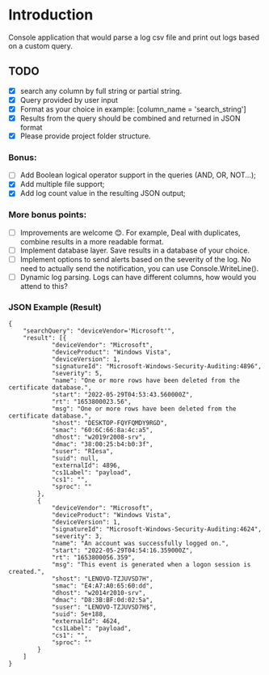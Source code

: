 ﻿# Introduction
Console application that would parse a log csv file and print out logs based on a custom query.

## TODO

- [x] search any column by full string or partial string.
- [x] Query provided by user input
- [x] Format as your choice in example: [column_name = 'search_string']
- [x] Results from the query should be combined and returned in JSON format
- [x] Please provide project folder structure.

### Bonus: 
- [ ] Add Boolean logical operator support in the queries (AND, OR, NOT...);
- [x] Add multiple file support;
- [x] Add log count value in the resulting JSON output;

### More bonus points:

- [ ] Improvements are welcome 😊. For example, Deal with duplicates, combine results in a more readable format.
- [ ] Implement database layer. Save results in a database of your choice.
- [ ] Implement options to send alerts based on the severity of the log. No need to actually send the notification, you can use Console.WriteLine().
- [ ] Dynamic log parsing. Logs can have different columns, how would you attend to this?

### JSON Example (Result)
```
{
	"searchQuery": "deviceVendor='Microsoft'",
	"result": [{
			"deviceVendor": "Microsoft",
			"deviceProduct": "Windows Vista",
			"deviceVersion": 1,
			"signatureId": "Microsoft-Windows-Security-Auditing:4896",
			"severity": 5,
			"name": "One or more rows have been deleted from the certificate database.",
			"start": "2022-05-29T04:53:43.560000Z",
			"rt": "1653800023.56",
			"msg": "One or more rows have been deleted from the certificate database.",
			"shost": "DESKTOP-FQYFQMDY9RGD",
			"smac": "60:6C:66:8a:4c:a5",
			"dhost": "w2019r2008-srv",
			"dmac": "38:00:25:b4:b0:3f",
			"suser": "RIesa",
			"suid": null,
			"externalId": 4896,
			"cs1Label": "payload",
			"cs1": "",
			"sproc": ""
		},
		{
			"deviceVendor": "Microsoft",
			"deviceProduct": "Windows Vista",
			"deviceVersion": 1,
			"signatureId": "Microsoft-Windows-Security-Auditing:4624",
			"severity": 3,
			"name": "An account was successfully logged on.",
			"start": "2022-05-29T04:54:16.359000Z",
			"rt": "1653800056.359",
			"msg": "This event is generated when a logon session is created.",
			"shost": "LENOVO-TZJUVSD7H",
			"smac": "E4:A7:A0:65:60:dd",
			"dhost": "w2014r2010-srv",
			"dmac": "D8:3B:BF:0d:02:5a",
			"suser": "LENOVO-TZJUVSD7H$",
			"suid": 5e+188,
			"externalId": 4624,
			"cs1Label": "payload",
			"cs1": "",
			"sproc": ""
		}
	]
}
